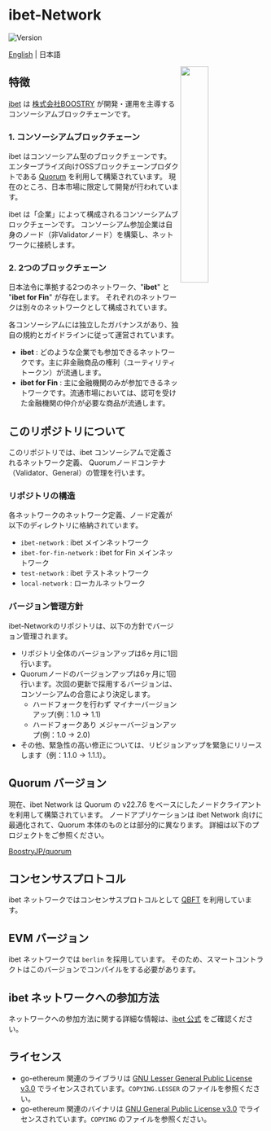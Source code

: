 # ibet-Network

<p>
  <img alt="Version" src="https://img.shields.io/badge/version-2.2-blue.svg?cacheSeconds=2592000" />
</p>

[English](./README.md) | 日本語

<img width="33%" align="right" src="https://user-images.githubusercontent.com/963333/130191619-f1f0c342-ab8f-499d-b8f8-52309c13d2cb.png"/>

## 特徴

[ibet](https://ibet.jp/) は [株式会社BOOSTRY](https://boostry.co.jp/) が開発・運用を主導するコンソーシアムブロックチェーンです。

### 1. コンソーシアムブロックチェーン

ibet はコンソーシアム型のブロックチェーンです。
エンタープライズ向けOSSブロックチェーンプロダクトである [Quorum](https://consensys.net/quorum/) を利用して構築されています。
現在のところ、日本市場に限定して開発が行われています。

ibet は「企業」によって構成されるコンソーシアムブロックチェーンです。
コンソーシアム参加企業は自身のノード（非Validatorノード）を構築し、ネットワークに接続します。

### 2. 2つのブロックチェーン

日本法令に準拠する2つのネットワーク、"**ibet**" と "**ibet for Fin**" が存在します。
それぞれのネットワークは別々のネットワークとして構成されています。

各コンソーシアムには独立したガバナンスがあり、独自の規約とガイドラインに従って運営されています。

- **ibet** : どのような企業でも参加できるネットワークです。主に非金融商品の権利（ユーティリティトークン）が流通します。
- **ibet for Fin** : 主に金融機関のみが参加できるネットワークです。流通市場においては、認可を受けた金融機関の仲介が必要な商品が流通します。


## このリポジトリについて

このリポジトリでは、ibet コンソーシアムで定義されるネットワーク定義、
Quorumノードコンテナ（Validator、General）の管理を行います。

### リポジトリの構造

各ネットワークのネットワーク定義、ノード定義が以下のディレクトリに格納されています。

- `ibet-network` : ibet メインネットワーク
- `ibet-for-fin-network` : ibet for Fin メインネットワーク
- `test-network` : ibet テストネットワーク
- `local-network` : ローカルネットワーク

### バージョン管理方針

ibet-Networkのリポジトリは、以下の方針でバージョン管理されます。

- リポジトリ全体のバージョンアップは6ヶ月に1回行います。
- Quorumノードのバージョンアップは6ヶ月に1回行います。次回の更新で採用するバージョンは、コンソーシアムの合意により決定します。
  - ハードフォークを行わず マイナーバージョンアップ(例：1.0 -> 1.1)
  - ハードフォークあり メジャーバージョンアップ(例：1.0 -> 2.0)
- その他、緊急性の高い修正については、リビジョンアップを緊急にリリースします（例：1.1.0 -> 1.1.1）。


## Quorum バージョン

現在、ibet Network は Quorum の v22.7.6 をベースにしたノードクライアントを利用して構築されています。
ノードアプリケーションは ibet Network 向けに最適化されて、Quorum 本体のものとは部分的に異なります。
詳細は以下のプロジェクトをご参照ください。

[BoostryJP/quorum](https://github.com/BoostryJP/quorum)

## コンセンサスプロトコル

ibet ネットワークではコンセンサスプロトコルとして [QBFT](https://arxiv.org/abs/2002.03613) を利用しています。

## EVM バージョン

ibet ネットワークでは `berlin` を採用しています。
そのため、スマートコントラクトはこのバージョンでコンパイルをする必要があります。

## ibet ネットワークへの参加方法

ネットワークへの参加方法に関する詳細な情報は、[ibet 公式](https://ibet.jp/) をご確認ください。

## ライセンス

- go-ethereum 関連のライブラリは [GNU Lesser General Public License v3.0](https://www.gnu.org/licenses/lgpl-3.0.en.html) でライセンスされています。`COPYING.LESSER` のファイルを参照ください。
- go-ethereum 関連のバイナリは [GNU General Public License v3.0](https://www.gnu.org/licenses/gpl-3.0.en.html) でライセンスされています。`COPYING` のファイルを参照ください。
